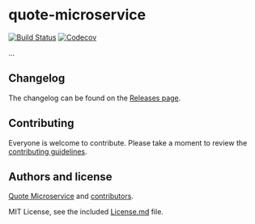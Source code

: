 # quote-microservice

[![Build Status](https://travis-ci.org/nrdobie/quote-microservice.svg)](https://travis-ci.org/nrdobie/quote-microservice) [![Codecov](https://codecov.io/gh/nrdobie/quote-microservice/branch/master/graph/badge.svg)](https://codecov.io/gh/nrdobie/quote-microservice)

...

## Changelog

The changelog can be found on the [Releases page](https://github.com/nrdobie/quote-microservice/releases).

## Contributing

Everyone is welcome to contribute. Please take a moment to review the [contributing guidelines](Contributing.md).

## Authors and license

[Quote Microservice](https://quote.nickdobie.com) and [contributors](https://github.com/nrdobie/quote-microservice/graphs/contributors).

MIT License, see the included [License.md](License.md) file.

